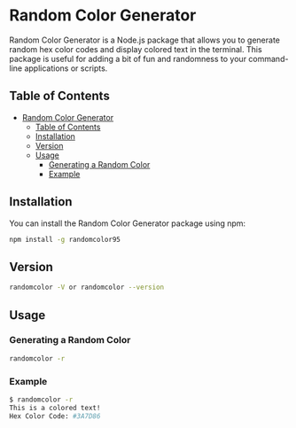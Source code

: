 # Random Color Generator

Random Color Generator is a Node.js package that allows you to generate random hex color codes and display colored text in the terminal. This package is useful for adding a bit of fun and randomness to your command-line applications or scripts.

## Table of Contents

- [Random Color Generator](#random-color-generator)
  - [Table of Contents](#table-of-contents)
  - [Installation](#installation)
  - [Version](#version)
  - [Usage](#usage)
    - [Generating a Random Color](#generating-a-random-color)
    - [Example](#example)

## Installation

You can install the Random Color Generator package using npm:

```bash
npm install -g randomcolor95
```
## Version

```bash
randomcolor -V or randomcolor --version
```

## Usage

### Generating a Random Color

```bash
randomcolor -r
```

### Example
```bash
$ randomcolor -r
This is a colored text!
Hex Color Code: #3A7D86
```

